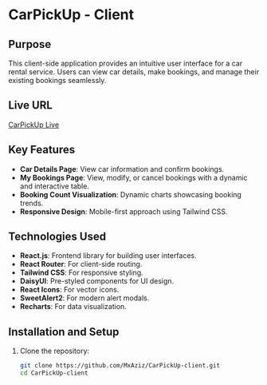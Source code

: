 
# CarPickUp - Client

## Purpose
This client-side application provides an intuitive user interface for a car rental service. Users can view car details, make bookings, and manage their existing bookings seamlessly.

## Live URL
[CarPickUp Live](https://carpickup0.web.app/)

## Key Features
- **Car Details Page**: View car information and confirm bookings.
- **My Bookings Page**: View, modify, or cancel bookings with a dynamic and interactive table.
- **Booking Count Visualization**: Dynamic charts showcasing booking trends.
- **Responsive Design**: Mobile-first approach using Tailwind CSS.

## Technologies Used
- **React.js**: Frontend library for building user interfaces.
- **React Router**: For client-side routing.
- **Tailwind CSS**: For responsive styling.
- **DaisyUI**: Pre-styled components for UI design.
- **React Icons**: For vector icons.
- **SweetAlert2**: For modern alert modals.
- **Recharts**: For data visualization.

## Installation and Setup
1. Clone the repository:
   ```bash
   git clone https://github.com/MxAziz/CarPickUp-client.git
   cd CarPickUp-client
